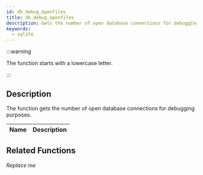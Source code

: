 ```yaml
---
id: db_debug_openfiles
title: db_debug_openfiles
description: Gets the number of open database connections for debugging purposes.
keywords:
  - sqlite
---
```


:::warning

The function starts with a lowercase letter.

:::

## Description

The function gets the number of open database connections for debugging purposes.

| Name | Description |
| ---- | ----------- |


## Related Functions

_Replace me_
